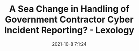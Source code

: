 ---
"title": "A Sea Change in Handling of Government Contractor Cyber Incident Reporting? - Lexology"
"date": "2021-10-8 7:1:24"
"feed_name": "GOOGLENEWSINDUSTRIAL"
"feed_website": "https://news.google.com/search?q=industrial%2Bincident&hl=en-US&gl=US&ceid=US:en"
"feed_rss": "https://news.google.com/rss/search?q=industrial%2Bincident&hl=en-US&gl=US&ceid=US:en"
"link": "https://www.lexology.com/library/detail.aspx?g=c598abbc-0bf1-422f-86df-bfb7dfc8fe63"
"source": "{'href': 'https://www.lexology.com', 'title': 'Lexology'}"
"file": "_posts/2021-1-1-8adfaea13594b9190fdb7d35fd90d12c63e47757.md"
"accident": "0"
"drilling": "0"
"dead": "0"
"injured": "0"
"arrested": "0"
"place": "unknown place"
"where": "unknown site"
"causes": "unknown"
"place_uri": "unknown place"
---